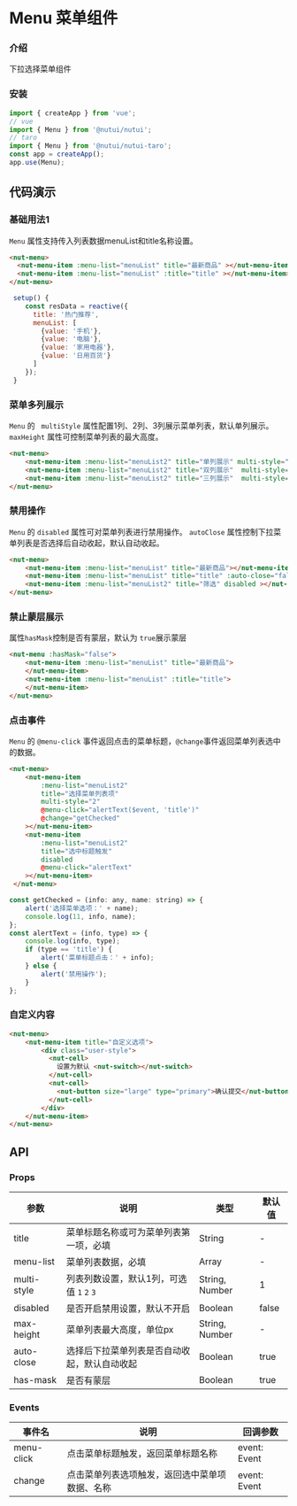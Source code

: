 # Menu 菜单组件

### 介绍

下拉选择菜单组件

### 安装

``` javascript
import { createApp } from 'vue';
// vue
import { Menu } from '@nutui/nutui';
// taro
import { Menu } from '@nutui/nutui-taro';
const app = createApp();
app.use(Menu);

```

## 代码演示

### 基础用法1

`Menu`  属性支持传入列表数据menuList和title名称设置。

```html
<nut-menu>
  <nut-menu-item :menu-list="menuList" title="最新商品" ></nut-menu-item>
  <nut-menu-item :menu-list="menuList" :title="title" ></nut-menu-item>
</nut-menu>
```
```js
 setup() {
    const resData = reactive({
      title: '热门推荐',
      menuList: [
        {value: '手机'},
        {value: '电脑'},
        {value: '家用电器'},
        {value: '日用百货'}
      ]
    });
 }

```

### 菜单多列展示

`Menu` 的 ` multiStyle` 属性配置1列、2列、3列展示菜单列表，默认单列展示。
`maxHeight` 属性可控制菜单列表的最大高度。

```html
<nut-menu>
    <nut-menu-item :menu-list="menuList2" title="单列展示" multi-style="1" maxHeight="200"></nut-menu-item>
    <nut-menu-item :menu-list="menuList2" title="双列展示"  multi-style="2"></nut-menu-item>
    <nut-menu-item :menu-list="menuList2" title="三列展示"  multi-style="3"></nut-menu-item>
</nut-menu>
```

### 禁用操作

`Menu` 的 `disabled` 属性可对菜单列表进行禁用操作。
`autoClose` 属性控制下拉菜单列表是否选择后自动收起，默认自动收起。

```html
<nut-menu>
    <nut-menu-item :menu-list="menuList" title="最新商品"></nut-menu-item>
    <nut-menu-item :menu-list="menuList" title="title" :auto-close="false"></nut-menu-item>
    <nut-menu-item :menu-list="menuList2" title="筛选" disabled ></nut-menu-item>
</nut-menu>
```

### 禁止蒙层展示
属性`hasMask`控制是否有蒙层，默认为 `true`展示蒙层 

```html
<nut-menu :hasMask="false">
    <nut-menu-item :menu-list="menuList" title="最新商品">
    </nut-menu-item>
    <nut-menu-item :menu-list="menuList" :title="title">
    </nut-menu-item>
</nut-menu>
```

### 点击事件

`Menu` 的 `@menu-click` 事件返回点击的菜单标题，`@change`事件返回菜单列表选中的数据。

```html
<nut-menu>
    <nut-menu-item
        :menu-list="menuList2"
        title="选择菜单列表项"
        multi-style="2"
        @menu-click="alertText($event, 'title')"
        @change="getChecked"
    ></nut-menu-item>
    <nut-menu-item
        :menu-list="menuList2"
        title="选中标题触发"
        disabled
        @menu-click="alertText"
    ></nut-menu-item>
 </nut-menu>
```
```js
const getChecked = (info: any, name: string) => {
    alert('选择菜单选项：' + name);
    console.log(11, info, name);
};
const alertText = (info, type) => {
    console.log(info, type);
    if (type == 'title') {
        alert('菜单标题点击：' + info);
    } else {
        alert('禁用操作');
    }
};
```

### 自定义内容


```html
<nut-menu>
    <nut-menu-item title="自定义选项">
        <div class="user-style">
          <nut-cell>
            设置为默认 <nut-switch></nut-switch>
          </nut-cell>
          <nut-cell>
            <nut-button size="large" type="primary">确认提交</nut-button>
          </nut-cell>
        </div>
    </nut-menu-item>
</nut-menu>
```

## API

### Props

| 参数         | 说明                             | 类型   | 默认值           |
|--------------|----------------------------------|--------|------------------|
| title         | 菜单标题名称或可为菜单列表第一项，必填     | String | -                |
| menu-list        | 菜单列表数据，必填                     | Array | -                |
| multi-style        | 列表列数设置，默认1列，可选值 `1` `2` `3` | String, Number | 1                |
| disabled | 是否开启禁用设置，默认不开启    | Boolean | false |
| max-height | 菜单列表最大高度，单位px    | String, Number | - |
| auto-close | 选择后下拉菜单列表是否自动收起，默认自动收起   | Boolean | true |
|has-mask| 是否有蒙层 | Boolean | true|

### Events

| 事件名 | 说明           | 回调参数     |
|--------|----------------|--------------|
| menu-click  | 点击菜单标题触发，返回菜单标题名称 | event: Event |
| change  | 点击菜单列表选项触发，返回选中菜单项数据、名称 | event: Event |